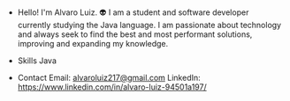 - Hello! I'm Alvaro Luiz. 👽
  I am a student and software developer currently studying the Java language. I am passionate about technology and always seek to
  find the best and most performant solutions, improving and expanding my knowledge.

- Skills
  Java
- Contact
   Email: alvaroluiz217@gmail.com
   LinkedIn: https://www.linkedin.com/in/alvaro-luiz-94501a197/
